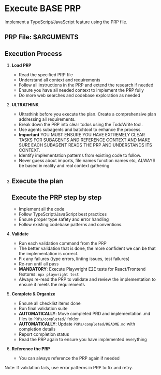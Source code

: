 # Execute BASE PRP

Implement a TypeScript/JavaScript feature using the PRP file.

## PRP File: $ARGUMENTS

## Execution Process

1. **Load PRP**

   - Read the specified PRP file
   - Understand all context and requirements
   - Follow all instructions in the PRP and extend the research if needed
   - Ensure you have all needed context to implement the PRP fully
   - Do more web searches and codebase exploration as needed

2. **ULTRATHINK**

   - Ultrathink before you execute the plan. Create a comprehensive plan addressing all requirements.
   - Break down the PRP into clear todos using the TodoWrite tool.
   - Use agents subagents and batchtool to enhance the process.
   - **Important** YOU MUST ENSURE YOU HAVE EXTREMELY CLEAR TASKS FOR SUBAGENTS AND REFERENCE CONTEXT AND MAKE SURE EACH SUBAGENT READS THE PRP AND UNDERSTANDS ITS CONTEXT.
   - Identify implementation patterns from existing code to follow.
   - Never guess about imports, file names function names etc, ALWAYS be based in reality and real context gathering

3. ## **Execute the plan**

   ## Execute the PRP step by step

   - Implement all the code
   - Follow TypeScript/JavaScript best practices
   - Ensure proper type safety and error handling
   - Follow existing codebase patterns and conventions

4. **Validate**

   - Run each validation command from the PRP
   - The better validation that is done, the more confident we can be that the implementation is correct.
   - Fix any failures (type errors, linting issues, test failures)
   - Re-run until all pass
   - **MANDATORY**: Execute Playwright E2E tests for React/Frontend features: `npx playwright test`
   - Always re-read the PRP to validate and review the implementation to ensure it meets the requirements

5. **Complete & Organize**

   - Ensure all checklist items done
   - Run final validation suite
   - **AUTOMATICALLY**: Move completed PRD and implementation .md files to `PRPs/completed/` folder
   - **AUTOMATICALLY**: Update `PRPs/completed/README.md` with completion details
   - Report completion status
   - Read the PRP again to ensure you have implemented everything

6. **Reference the PRP**
   - You can always reference the PRP again if needed

Note: If validation fails, use error patterns in PRP to fix and retry.

